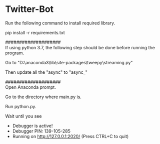 # Twitter-Bot
Run the following command to install required library.

pip install -r requirements.txt 


####################  
If using python 3.7, the following step should be done before running the program.

Go to "D:\anaconda3\lib\site-packages\tweepy\streaming.py"

Then update all the "async" to "async_"

####################  
Open Anaconda prompt. 

Go to the directory where main.py is. 

Run python.py.

Wait until you see

* Debugger is active!
* Debugger PIN: 139-105-285
* Running on http://127.0.0.1:2020/ (Press CTRL+C to quit)

